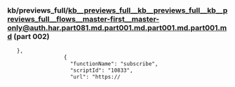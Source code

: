 ### kb/previews_full/kb__previews_full__kb__previews_full__kb__previews_full__flows__master-first__master-only@auth.har.part081.md.part001.md.part001.md.part001.md (part 002)

```md
   },
                  {
                    "functionName": "subscribe",
                    "scriptId": "10833",
                    "url": "https://
```

```
